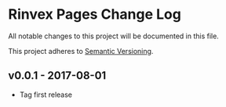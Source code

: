 # Rinvex Pages Change Log

All notable changes to this project will be documented in this file.

This project adheres to [Semantic Versioning](CONTRIBUTING.md).


## v0.0.1 - 2017-08-01
- Tag first release
